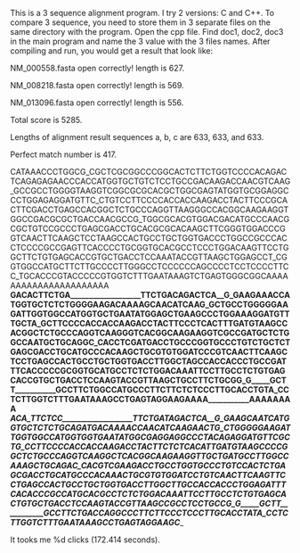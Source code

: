 This is a 3 sequence alignment program. I try 2 versions: C and C++.
To compare 3 sequence, you need to store them in 3 separate files on the same directory with the program.
Open the cpp file. Find doc1, doc2, doc3 in the main program and name the 3 value with the 3 files names.
After compiling and run, you would get a result that look like:

NM_000558.fasta open correctly! length is 627.

NM_008218.fasta open correctly! length is 569.

NM_013096.fasta open correctly! length is 556.

Total score is 5285.

Lengths of alignment result sequences a, b, c are 633, 633, and 633.

Perfect match number is 417.

CATAAACCCTGGCG_CGCTCGCGGCCCGGCACTCTTCTGGTCCCCACAGACTCAGAGAGAACCCACCATGGTGCTGTCTCCTGCCGACAAGACCAACGTCAAG_GCCGCCTGGGGTAAGGTCGGCGCGCACGCTGGCGAGTATGGTGCGGAGGCCCTGGAGAGGATGTTC_CTGTCCTTCCCCACCACCAAGACCTACTTCCCGCACTTCGACCTGAGCCACGGCTCTGCCCAGGTTAAGGGCCACGGCAAGAAGGTGGCCGACGCGCTGACCAACGCCG_TGGCGCACGTGGACGACATGCCCAACGCGCTGTCCGCCCTGAGCGACCTGCACGCGCACAAGCTTCGGGTGGACCCGGTCAACTTCAAGCTCCTAAGCCACTGCCTGCTGGTGACCCTGGCCGCCCACCTCCCCGCCGAGTTCACCCCTGCGGTGCACGCCTCCCTGGACAAGTTCCTGGCTTCTGTGAGCACCGTGCTGACCTCCAAATACCGTTAAGCTGGAGCCT_CGGTGGCCATGCTTCTTGCCCCTTGGGCCTCCCCCCAGCCCCTCCTCCCCTTCC_TGCACCCGTACCCCCGTGGTCTTTGAATAAAGTCTGAGTGGGCGGCAAAAAAAAAAAAAAAAAAAAAA
__________GACACTTCTGA___________________TTCTGACAGACTCA__G_GAAGAAACCATGGTGCTCTCTGGGGAAGACAAAAGCAACATCAAG_GCTGCCTGGGGGAAGATTGGTGGCCATGGTGCTGAATATGGAGCTGAAGCCCTGGAAAGGATGTTTGCTA_GCTTCCCCACCACCAAGACCTACTTCCCTCACTTTGATGTAAGCCACGGCTCTGCCCAGGTCAAGGGTCACGGCAAGAAGGTCGCCGATGCTCTGGCCAATGCTGCAGGC_CACCTCGATGACCTGCCCGGTGCCCTGTCTGCTCTGAGCGACCTGCATGCCCACAAGCTGCGTGTGGATCCCGTCAACTTCAAGCTCCTGAGCCACTGCCTGCTGGTGACCTTGGCTAGCCACCACCCTGCCGATTTCACCCCCGCGGTGCATGCCTCTCTGGACAAATTCCTTGCCTCTGTGAGCACCGTGCTGACCTCCAAGTACCGTTAAGCTGCCTTCTGCGG_G_____GCTT___________GCCTTCTGGCCATGCCCTTCTTCTCTCCCTTGCACCTGTA_CCTCTTGGTCTTTGAATAAAGCCTGAGTAGGAAGAAAA___________AAAAAAAA
___________ACA_TTCTCC___________________TTCTGATAGACTCA__G_GAAGCAATCATGGTGCTCTCTGCAGATGACAAAACCAACATCAAGAACTG_CTGGGGGAAGATTGGTGGCCATGGTGGTGAATATGGCGAGGAGGCCCTACAGAGGATGTTCGCTG_CCTTCCCCACCACCAAGACCTACTTCTCTCACATTGATGTAAGCCCCGGCTCTGCCCAGGTCAAGGCTCACGGCAAGAAGGTTGCTGATGCCTTGGCCAAAGCTGCAGAC_CACGTCGAAGACCTGCCTGGTGCCCTGTCCACTCTGAGCGACCTGCATGCCCACAAACTGCGTGTGGATCCTGTCAACTTCAAGTTCCTGAGCCACTGCCTGCTGGTGACCTTGGCTTGCCACCACCCTGGAGATTTCACACCCGCCATGCACGCCTCTCTGGACAAATTCCTTGCCTCTGTGAGCACTGTGCTGACCTCCAAGTACCGTTAAGCCGCCTCCTGCCG_G_____GCTT___________GCCTTCTGACCAGGCCCTTCTTCCCTCCCTTGCACCTATA_CCTCTTGGTCTTTGAATAAAGCCTGAGTAGGAAGC______________________

It tooks me %d clicks (172.414 seconds).
